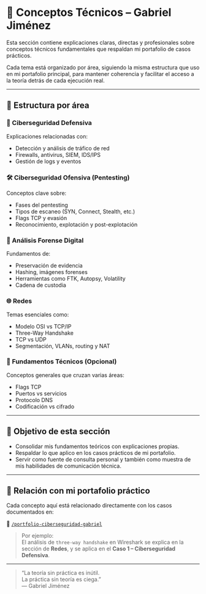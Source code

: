 # 🧠 Conceptos Técnicos – Gabriel Jiménez

Esta sección contiene explicaciones claras, directas y profesionales sobre conceptos técnicos fundamentales que respaldan mi portafolio de casos prácticos.

Cada tema está organizado por área, siguiendo la misma estructura que uso en mi portafolio principal, para mantener coherencia y facilitar el acceso a la teoría detrás de cada ejecución real.

---

## 📂 Estructura por área

### 🔐 Ciberseguridad Defensiva
Explicaciones relacionadas con:
- Detección y análisis de tráfico de red
- Firewalls, antivirus, SIEM, IDS/IPS
- Gestión de logs y eventos

### 🛠️ Ciberseguridad Ofensiva (Pentesting)
Conceptos clave sobre:
- Fases del pentesting
- Tipos de escaneo (SYN, Connect, Stealth, etc.)
- Flags TCP y evasión
- Reconocimiento, explotación y post-explotación

### 🧬 Análisis Forense Digital
Fundamentos de:
- Preservación de evidencia
- Hashing, imágenes forenses
- Herramientas como FTK, Autopsy, Volatility
- Cadena de custodia

### 🌐 Redes
Temas esenciales como:
- Modelo OSI vs TCP/IP
- Three-Way Handshake
- TCP vs UDP
- Segmentación, VLANs, routing y NAT

### 🧠 Fundamentos Técnicos (Opcional)
Conceptos generales que cruzan varias áreas:
- Flags TCP
- Puertos vs servicios
- Protocolo DNS
- Codificación vs cifrado

---

## 🎯 Objetivo de esta sección

- Consolidar mis fundamentos teóricos con explicaciones propias.
- Respaldar lo que aplico en los casos prácticos de mi portafolio.
- Servir como fuente de consulta personal y también como muestra de mis habilidades de comunicación técnica.

---

## 🔗 Relación con mi portafolio práctico

Cada concepto aquí está relacionado directamente con los casos documentados en:

🔗 [`/portfolio-ciberseguridad-gabriel`](https://github.com/Gabrielcibersec/portfolio-ciberseguridad-gabriel)

> Por ejemplo:  
> El análisis de `three-way handshake` en Wireshark se explica en la sección de **Redes**, y se aplica en el **Caso 1 – Ciberseguridad Defensiva**.

---

> “La teoría sin práctica es inútil.  
> La práctica sin teoría es ciega.”  
> — Gabriel Jiménez
